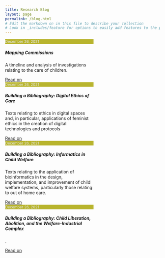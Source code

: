 ```yaml
---
title: Research Blog
layout: page
permalink: /blog.html
# Edit the markdown on in this file to describe your collection
# Look in _includes/feature for options to easily add features to the page
---
```

<div class="row">
<div class="card" style="width: 18rem;">
  <div class="card-header" style="font-size: 12px; color: #e5e9ec; background-color: #B8B42D;">
    December 26, 2021
  </div>
  <div class="card-body">
    <h5 class="card-title">Mapping Commissions</h5>
    <p class="card-text">A timeline and analysis of investigations relating to the care of children.</p>
    <a href="/blog/commissions.html" class="btn btn-success">Read on</a>
  </div>
</div>

<div class="card" style="width: 18rem;">
  <div class="card-header" style="font-size: 12px; color: #e5e9ec; background-color: #B8B42D;">
    December 26, 2021
  </div>
  <div class="card-body">
    <h5 class="card-title">Building a Bibliography: Digital Ethics of Care</h5>
    <p class="card-text">Texts relating to ethics in digital spaces and, in particular, applications of feminist ethics in the creation of digital technologies and protocols</p>
    <a href="/blog/digitalethics.html" class="btn btn-success">Read on</a>
  </div>
</div>

<div class="card" style="width: 18rem;">
  <div class="card-header" style="font-size: 12px; color: #e5e9ec; background-color: #B8B42D;">
    December 26, 2021
  </div>
  <div class="card-body">
    <h5 class="card-title">Building a Bibliography: Informatics in Child Welfare</h5>
    <p class="card-text">Texts relating to the application of bioinformatics in the design, implementation, and improvement of child welfare systems, particularly those relating to out of home care.</p>
    <a href="/blog/informatics.html" class="btn btn-success">Read on</a>
  </div>
</div>

</div>

<div class="card" style="width: 18rem;">
  <div class="card-header" style="font-size: 12px; color: #e5e9ec; background-color: #B8B42D;">
    December 26, 2021
  </div>
  <div class="card-body">
    <h5 class="card-title">Building a Bibliography: Child Liberation, Abolition, and the Welfare-Industrial Complex</h5>
    <p class="card-text">.</p>
    <a href="/blog/abolition.html" class="btn btn-success">Read on</a>
  </div>
</div>
